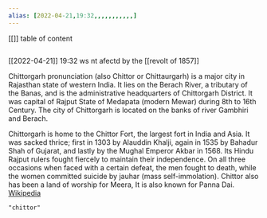 ```yaml
---
alias: [2022-04-21,19:32,,,,,,,,,,,]
---
```

[[]]
table of content
```toc
```

[[2022-04-21]] 19:32
ws nt afectd by the [[revolt of 1857]]

Chittorgarh  pronunciation  (also Chittor or Chittaurgarh) is a major city in Rajasthan state of western India. It lies on the Berach River, a tributary of the Banas, and is the administrative headquarters of Chittorgarh District. It was  capital of Rajput State of Medapata (modern Mewar) during 8th to 16th Century. The city of Chittorgarh is located on the banks of river Gambhiri and Berach.

Chittorgarh is home to the Chittor Fort, the largest fort in India and Asia. It was sacked thrice; first in 1303 by Alauddin Khalji, again in 1535 by Bahadur Shah of Gujarat, and lastly by the Mughal Emperor Akbar in 1568. Its Hindu Rajput rulers fought fiercely to maintain their independence. On all three occasions when faced with a certain defeat, the men fought to death, while the women committed suicide by jauhar (mass self-immolation). Chittor also has been a land of worship for Meera, It is also known for Panna Dai.
[Wikipedia](https://en.wikipedia.org/wiki/Chittorgarh)
```query
"chittor"
```